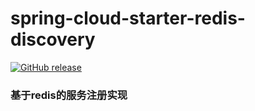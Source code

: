 # spring-cloud-starter-redis-discovery 
<p><a href="http://search.maven.org/#search%7Cga%7C1%7Ccom.huaching"></a><a href="https://github.com/atme26/redis-discovery-spring-cloud-starter/releases"><img src="https://camo.githubusercontent.com/795f06dcbec8d5adcfadc1eb7a8ac9c7d5007fce/68747470733a2f2f696d672e736869656c64732e696f2f62616467652f72656c656173652d646f776e6c6f61642d6f72616e67652e737667" alt="GitHub release" data-canonical-src="https://img.shields.io/badge/release-download-orange.svg" style="max-width:100%;"></a>

### 基于redis的服务注册实现 



